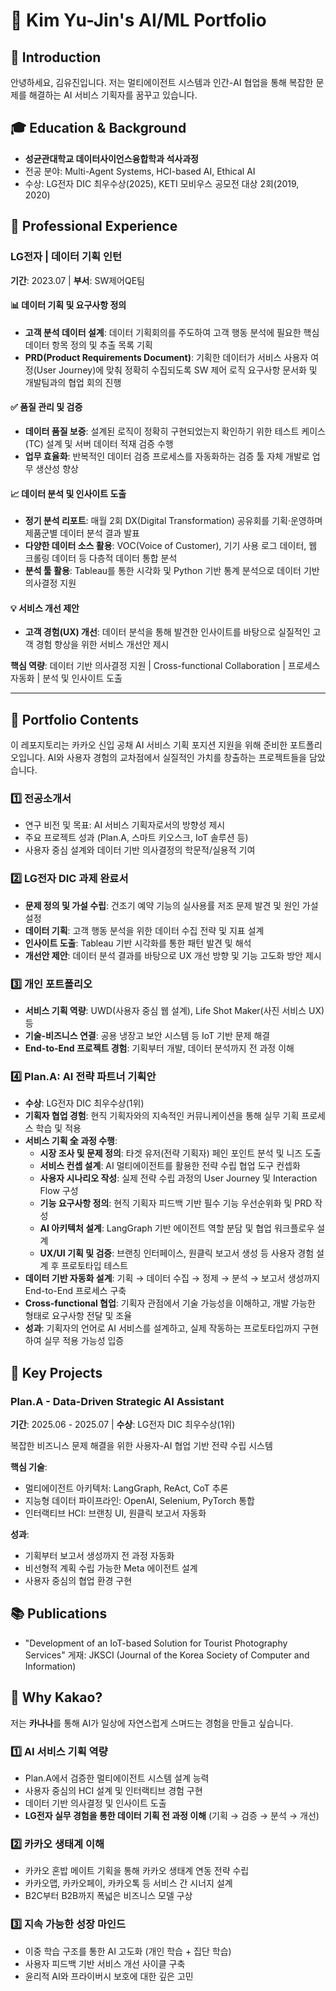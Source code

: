 # 🎯 Kim Yu-Jin's AI/ML Portfolio

## 👋 Introduction
안녕하세요, 김유진입니다. 저는 멀티에이전트 시스템과 인간-AI 협업을 통해 복잡한 문제를 해결하는 AI 서비스 기획자를 꿈꾸고 있습니다.

## 🎓 Education & Background
* **성균관대학교 데이터사이언스융합학과 석사과정**
* 전공 분야: Multi-Agent Systems, HCI-based AI, Ethical AI
* 수상: LG전자 DIC 최우수상(2025), KETI 모비우스 공모전 대상 2회(2019, 2020)

## 💼 Professional Experience

### LG전자 | 데이터 기획 인턴
**기간**: 2023.07 | **부서**: SW제어QE팀

#### 📊 데이터 기획 및 요구사항 정의
- **고객 분석 데이터 설계**: 데이터 기획회의를 주도하여 고객 행동 분석에 필요한 핵심 데이터 항목 정의 및 추출 목록 기획
- **PRD(Product Requirements Document)**: 기획한 데이터가 서비스 사용자 여정(User Journey)에 맞춰 정확히 수집되도록 SW 제어 로직 요구사항 문서화 및 개발팀과의 협업 회의 진행

#### ✅ 품질 관리 및 검증
- **데이터 품질 보증**: 설계된 로직이 정확히 구현되었는지 확인하기 위한 테스트 케이스(TC) 설계 및 서버 데이터 적재 검증 수행
- **업무 효율화**: 반복적인 데이터 검증 프로세스를 자동화하는 검증 툴 자체 개발로 업무 생산성 향상

#### 📈 데이터 분석 및 인사이트 도출
- **정기 분석 리포트**: 매월 2회 DX(Digital Transformation) 공유회를 기획·운영하며 제품군별 데이터 분석 결과 발표
- **다양한 데이터 소스 활용**: VOC(Voice of Customer), 기기 사용 로그 데이터, 웹 크롤링 데이터 등 다층적 데이터 통합 분석
- **분석 툴 활용**: Tableau를 통한 시각화 및 Python 기반 통계 분석으로 데이터 기반 의사결정 지원

#### 💡 서비스 개선 제안
- **고객 경험(UX) 개선**: 데이터 분석을 통해 발견한 인사이트를 바탕으로 실질적인 고객 경험 향상을 위한 서비스 개선안 제시

**핵심 역량**: 데이터 기반 의사결정 지원 | Cross-functional Collaboration | 프로세스 자동화 | 분석 및 인사이트 도출

---

## 📂 Portfolio Contents
이 레포지토리는 카카오 신입 공채 AI 서비스 기획 포지션 지원을 위해 준비한 포트폴리오입니다. AI와 사용자 경험의 교차점에서 실질적인 가치를 창출하는 프로젝트들을 담았습니다.

### 1️⃣ 전공소개서
* 연구 비전 및 목표: AI 서비스 기획자로서의 방향성 제시
* 주요 프로젝트 성과 (Plan.A, 스마트 키오스크, IoT 솔루션 등)
* 사용자 중심 설계와 데이터 기반 의사결정의 학문적/실용적 기여

### 2️⃣ LG전자 DIC 과제 완료서
* **문제 정의 및 가설 수립**: 건조기 예약 기능의 실사용률 저조 문제 발견 및 원인 가설 설정
* **데이터 기획**: 고객 행동 분석을 위한 데이터 수집 전략 및 지표 설계
* **인사이트 도출**: Tableau 기반 시각화를 통한 패턴 발견 및 해석
* **개선안 제안**: 데이터 분석 결과를 바탕으로 UX 개선 방향 및 기능 고도화 방안 제시

### 3️⃣ 개인 포트폴리오
* **서비스 기획 역량**: UWD(사용자 중심 웹 설계), Life Shot Maker(사진 서비스 UX) 등
* **기술-비즈니스 연결**: 공용 냉장고 보안 시스템 등 IoT 기반 문제 해결
* **End-to-End 프로젝트 경험**: 기획부터 개발, 데이터 분석까지 전 과정 이해

### 4️⃣ Plan.A: AI 전략 파트너 기획안
* **수상**: LG전자 DIC 최우수상(1위)
* **기획자 협업 경험**: 현직 기획자와의 지속적인 커뮤니케이션을 통해 실무 기획 프로세스 학습 및 적용
* **서비스 기획 全 과정 수행**:
  - **시장 조사 및 문제 정의**: 타겟 유저(전략 기획자) 페인 포인트 분석 및 니즈 도출
  - **서비스 컨셉 설계**: AI 멀티에이전트를 활용한 전략 수립 협업 도구 컨셉화
  - **사용자 시나리오 작성**: 실제 전략 수립 과정의 User Journey 및 Interaction Flow 구성
  - **기능 요구사항 정의**: 현직 기획자 피드백 기반 필수 기능 우선순위화 및 PRD 작성
  - **AI 아키텍처 설계**: LangGraph 기반 에이전트 역할 분담 및 협업 워크플로우 설계
  - **UX/UI 기획 및 검증**: 브랜칭 인터페이스, 원클릭 보고서 생성 등 사용자 경험 설계 후 프로토타입 테스트
* **데이터 기반 자동화 설계**: 기획 → 데이터 수집 → 정제 → 분석 → 보고서 생성까지 End-to-End 프로세스 구축
* **Cross-functional 협업**: 기획자 관점에서 기술 가능성을 이해하고, 개발 가능한 형태로 요구사항 전달 및 조율
* **성과**: 기획자의 언어로 AI 서비스를 설계하고, 실제 작동하는 프로토타입까지 구현하여 실무 적용 가능성 입증

## 🚀 Key Projects

### Plan.A - Data-Driven Strategic AI Assistant
**기간**: 2025.06 - 2025.07 | **수상**: LG전자 DIC 최우수상(1위)

복잡한 비즈니스 문제 해결을 위한 사용자-AI 협업 기반 전략 수립 시스템

**핵심 기술**:
* 멀티에이전트 아키텍처: LangGraph, ReAct, CoT 추론
* 지능형 데이터 파이프라인: OpenAI, Selenium, PyTorch 통합
* 인터랙티브 HCI: 브랜칭 UI, 원클릭 보고서 자동화

**성과**:
* 기획부터 보고서 생성까지 전 과정 자동화
* 비선형적 계획 수립 가능한 Meta 에이전트 설계
* 사용자 중심의 협업 환경 구현

## 📚 Publications
* "Development of an IoT-based Solution for Tourist Photography Services" 게재: JKSCI (Journal of the Korea Society of Computer and Information)

## 🎯 Why Kakao?
저는 **카나나**를 통해 AI가 일상에 자연스럽게 스며드는 경험을 만들고 싶습니다.

### 1️⃣ AI 서비스 기획 역량
* Plan.A에서 검증한 멀티에이전트 시스템 설계 능력
* 사용자 중심의 HCI 설계 및 인터랙티브 경험 구현
* 데이터 기반 의사결정 및 인사이트 도출
* **LG전자 실무 경험을 통한 데이터 기획 전 과정 이해** (기획 → 검증 → 분석 → 개선)

### 2️⃣ 카카오 생태계 이해
* 카카오 혼밥 메이트 기획을 통해 카카오 생태계 연동 전략 수립
* 카카오맵, 카카오페이, 카카오톡 등 서비스 간 시너지 설계
* B2C부터 B2B까지 폭넓은 비즈니스 모델 구상

### 3️⃣ 지속 가능한 성장 마인드
* 이중 학습 구조를 통한 AI 고도화 (개인 학습 + 집단 학습)
* 사용자 피드백 기반 서비스 개선 사이클 구축
* 윤리적 AI와 프라이버시 보호에 대한 깊은 고민

